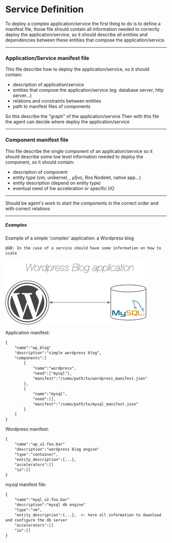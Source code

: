 # Service Definition

To deploy a complex application/service the first thing to do is to define a manifest file,
those file should contain all information needed to correctly deploy the application/service,
so it should describe all entities and dependencies between these entities that compose the application/service.

---

### Application/Service manifest file

This file describe how to deploy the application/service, so it should contain:

- description of application/service
- entities that compose the application/service (eg. database server, http server...)
- relations and constraints between entities
- path to manifest files of components


So this describe the "graph" of the application/service
Then with this file the agent can decide where deploy the application/service

---

### Component manifest file

This file describe the single component of an application/service so it should describe
some low level information needed to deploy the component, so it should contain:

- description of component
- entity type (vm, unikernel, , µSvc, Ros Nodelet, native app...)
- entity description (depend on entity type)
- eventual need of hw acceleration or specific I/O

---

Should be agent's work to start the components in the correct order and with correct relations


---

##### Examples

Example of a simple 'complex' application: a Wordpress blog

    @GB: In the case of a service should have some information on how to scale

![graph](../img/example_service.png)


Application manifest:

    {
        "name":"wp_blog"
        "description":"simple wordpress blog",
        "components":[
            {
                "name":"wordpress",
                "need":["mysql"],
                "manifest":"/some/path/to/wordpress_manifest.json"
            },
            {
                "name":"mysql",
                "need":[],
                "manifest":"/some/path/to/mysql_manifest.json"
            }
        ]
    }


Wordpress manifest:

    {
        "name":"wp_v2.foo.bar"
        "description":"wordpress blog engine"
        "type":"container",
        "entity_description":{...},
        "accelerators":[]
        "io":[]
    }

mysql manifest file:

    {
        "name":"myql_v2.foo.bar"
        "description":"mysql db engine"
        "type":"vm",
        "entity_description":{...},  <- here all information to download and configure the db server
        "accelerators":[]
        "io":[]
    }
 